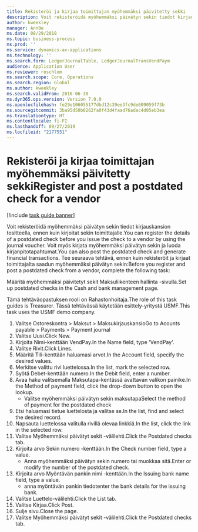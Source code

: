 ```yaml
---
title: Rekisteröi ja kirjaa toimittajan myöhemmäksi päivitetty sekki
description: Voit rekisteröidä myöhemmäksi päivätyn sekin tiedot kirjauskansion tositteella, ennen kuin kirjoitat sekin toimittajalle.
author: kweekley
manager: AnnBe
ms.date: 08/29/2018
ms.topic: business-process
ms.prod: ''
ms.service: dynamics-ax-applications
ms.technology: ''
ms.search.form: LedgerJournalTable, LedgerJournalTransVendPaym
audience: Application User
ms.reviewer: roschlom
ms.search.scope: Core, Operations
ms.search.region: Global
ms.author: kweekley
ms.search.validFrom: 2016-06-30
ms.dyn365.ops.version: Version 7.0.0
ms.openlocfilehash: fe29e106055177dbd12c39ee3fc9de609059f73b
ms.sourcegitcommit: 3ba95d50b8262fa0f43d4faad76adac4d05eb3ea
ms.translationtype: HT
ms.contentlocale: fi-FI
ms.lasthandoff: 09/27/2019
ms.locfileid: "2177551"
---
```

# <a name="register-and-post-a-postdated-check-for-a-vendor"></a><span data-ttu-id="fde4c-103">Rekisteröi ja kirjaa toimittajan myöhemmäksi päivitetty sekki</span><span class="sxs-lookup"><span data-stu-id="fde4c-103">Register and post a postdated check for a vendor</span></span>

[!include [task guide banner](../../includes/task-guide-banner.md)]

<span data-ttu-id="fde4c-104">Voit rekisteröidä myöhemmäksi päivätyn sekin tiedot kirjauskansion tositteella, ennen kuin kirjoitat sekin toimittajalle.</span><span class="sxs-lookup"><span data-stu-id="fde4c-104">You can register the details of a postdated check before you issue the check to a vendor by using the journal voucher.</span></span> <span data-ttu-id="fde4c-105">Voit myös kirjata myöhemmäksi päivätyn sekin ja luoda kirjanpitotapahtumat.</span><span class="sxs-lookup"><span data-stu-id="fde4c-105">You can also post the postdated check and generate financial transactions.</span></span> <span data-ttu-id="fde4c-106">Tee seuraava tehtävä, ennen kuin rekisteröit ja kirjaat toimittajalta saadun myöhemmäksi päivätyn sekin:</span><span class="sxs-lookup"><span data-stu-id="fde4c-106">Before you register and post a postdated check from a vendor, complete the following task:</span></span> 

<span data-ttu-id="fde4c-107">Määritä myöhemmäksi päivitetyt sekit Maksuliikenteen hallinta -sivulla.</span><span class="sxs-lookup"><span data-stu-id="fde4c-107">Set up postdated checks in the Cash and bank management page.</span></span> 



<span data-ttu-id="fde4c-108">Tämä tehtäväopastuksen rooli on Rahastonhoitaja.</span><span class="sxs-lookup"><span data-stu-id="fde4c-108">The role of this task guides is Treasurer.</span></span> <span data-ttu-id="fde4c-109">Tässä tehtävässä käytetään esittely-yritystä USMF.</span><span class="sxs-lookup"><span data-stu-id="fde4c-109">This task uses the USMF demo company.</span></span>

1. <span data-ttu-id="fde4c-110">Valitse Ostoreskontra > Maksut > Maksukirjauskansio</span><span class="sxs-lookup"><span data-stu-id="fde4c-110">Go to Acounts payable > Payments > Payment journal</span></span>
2. <span data-ttu-id="fde4c-111">Valitse Uusi.</span><span class="sxs-lookup"><span data-stu-id="fde4c-111">Click New.</span></span>
3. <span data-ttu-id="fde4c-112">Kirjoita Nimi-kenttään VendPay.</span><span class="sxs-lookup"><span data-stu-id="fde4c-112">In the Name field, type 'VendPay'.</span></span>
4. <span data-ttu-id="fde4c-113">Valitse Rivit.</span><span class="sxs-lookup"><span data-stu-id="fde4c-113">Click Lines.</span></span>
5. <span data-ttu-id="fde4c-114">Määritä Tili-kenttään haluamasi arvot.</span><span class="sxs-lookup"><span data-stu-id="fde4c-114">In the Account field, specify the desired values.</span></span>
6. <span data-ttu-id="fde4c-115">Merkitse valittu rivi luettelossa.</span><span class="sxs-lookup"><span data-stu-id="fde4c-115">In the list, mark the selected row.</span></span>
7. <span data-ttu-id="fde4c-116">Syötä Debet-kenttään numero.</span><span class="sxs-lookup"><span data-stu-id="fde4c-116">In the Debit field, enter a number.</span></span>
8. <span data-ttu-id="fde4c-117">Avaa haku valitsemalla Maksutapa-kentässä avattavan valikon painike.</span><span class="sxs-lookup"><span data-stu-id="fde4c-117">In the Method of payment field, click the drop-down button to open the lookup.</span></span>
    * <span data-ttu-id="fde4c-118">Valitse myöhemmäksi päivätyn sekin maksutapa</span><span class="sxs-lookup"><span data-stu-id="fde4c-118">Select the method of payment for the postdated check</span></span>  
9. <span data-ttu-id="fde4c-119">Etsi haluamasi tietue luettelosta ja valitse se.</span><span class="sxs-lookup"><span data-stu-id="fde4c-119">In the list, find and select the desired record.</span></span>
10. <span data-ttu-id="fde4c-120">Napsauta luettelossa valitulla rivillä olevaa linkkiä.</span><span class="sxs-lookup"><span data-stu-id="fde4c-120">In the list, click the link in the selected row.</span></span>
11. <span data-ttu-id="fde4c-121">Valitse Myöhemmäksi päivätyt sekit -välilehti.</span><span class="sxs-lookup"><span data-stu-id="fde4c-121">Click the Postdated checks tab.</span></span>
12. <span data-ttu-id="fde4c-122">Kirjoita arvo Sekin numero -kenttään.</span><span class="sxs-lookup"><span data-stu-id="fde4c-122">In the Check number field, type a value.</span></span>
    * <span data-ttu-id="fde4c-123">Anna myöhemmäksi päivätyn sekin numero tai muokkaa sitä.</span><span class="sxs-lookup"><span data-stu-id="fde4c-123">Enter or modify the number of the postdated check.</span></span>  
13. <span data-ttu-id="fde4c-124">Kirjoita arvo Myöntävän pankin nimi -kenttään.</span><span class="sxs-lookup"><span data-stu-id="fde4c-124">In the Issuing bank name field, type a value.</span></span>
    * <span data-ttu-id="fde4c-125">anna myöntävän pankin tiedot</span><span class="sxs-lookup"><span data-stu-id="fde4c-125">enter the bank details for the issuing bank.</span></span>  
14. <span data-ttu-id="fde4c-126">Valitse Luettelo-välilehti.</span><span class="sxs-lookup"><span data-stu-id="fde4c-126">Click the List tab.</span></span>
15. <span data-ttu-id="fde4c-127">Valitse Kirjaa.</span><span class="sxs-lookup"><span data-stu-id="fde4c-127">Click Post.</span></span>
16. <span data-ttu-id="fde4c-128">Sulje sivu.</span><span class="sxs-lookup"><span data-stu-id="fde4c-128">Close the page.</span></span>
17. <span data-ttu-id="fde4c-129">Valitse Myöhemmäksi päivätyt sekit -välilehti.</span><span class="sxs-lookup"><span data-stu-id="fde4c-129">Click the Postdated checks tab.</span></span>

